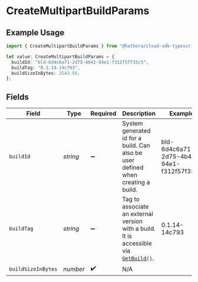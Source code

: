 # CreateMultipartBuildParams

## Example Usage

```typescript
import { CreateMultipartBuildParams } from "@hathora/cloud-sdk-typescript/models/components";

let value: CreateMultipartBuildParams = {
  buildId: "bld-6d4c6a71-2d75-4b42-94e1-f312f57f33c5",
  buildTag: "0.1.14-14c793",
  buildSizeInBytes: 2543.56,
};
```

## Fields

| Field                                                                                                                                            | Type                                                                                                                                             | Required                                                                                                                                         | Description                                                                                                                                      | Example                                                                                                                                          |
| ------------------------------------------------------------------------------------------------------------------------------------------------ | ------------------------------------------------------------------------------------------------------------------------------------------------ | ------------------------------------------------------------------------------------------------------------------------------------------------ | ------------------------------------------------------------------------------------------------------------------------------------------------ | ------------------------------------------------------------------------------------------------------------------------------------------------ |
| `buildId`                                                                                                                                        | *string*                                                                                                                                         | :heavy_minus_sign:                                                                                                                               | System generated id for a build. Can also be user defined when creating a build.                                                                 | bld-6d4c6a71-2d75-4b42-94e1-f312f57f33c5                                                                                                         |
| `buildTag`                                                                                                                                       | *string*                                                                                                                                         | :heavy_minus_sign:                                                                                                                               | Tag to associate an external version with a build. It is accessible via [`GetBuild()`](https://hathora.dev/api#tag/BuildsV3/operation/GetBuild). | 0.1.14-14c793                                                                                                                                    |
| `buildSizeInBytes`                                                                                                                               | *number*                                                                                                                                         | :heavy_check_mark:                                                                                                                               | N/A                                                                                                                                              |                                                                                                                                                  |